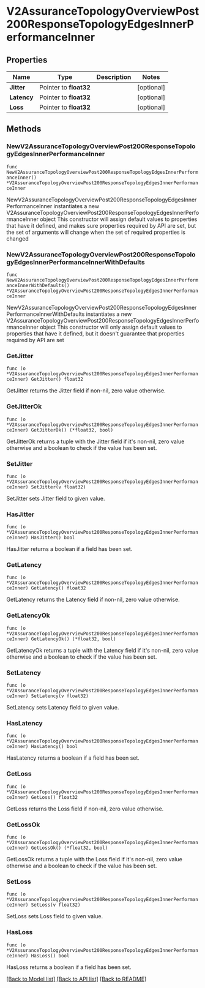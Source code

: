 # V2AssuranceTopologyOverviewPost200ResponseTopologyEdgesInnerPerformanceInner

## Properties

Name | Type | Description | Notes
------------ | ------------- | ------------- | -------------
**Jitter** | Pointer to **float32** |  | [optional] 
**Latency** | Pointer to **float32** |  | [optional] 
**Loss** | Pointer to **float32** |  | [optional] 

## Methods

### NewV2AssuranceTopologyOverviewPost200ResponseTopologyEdgesInnerPerformanceInner

`func NewV2AssuranceTopologyOverviewPost200ResponseTopologyEdgesInnerPerformanceInner() *V2AssuranceTopologyOverviewPost200ResponseTopologyEdgesInnerPerformanceInner`

NewV2AssuranceTopologyOverviewPost200ResponseTopologyEdgesInnerPerformanceInner instantiates a new V2AssuranceTopologyOverviewPost200ResponseTopologyEdgesInnerPerformanceInner object
This constructor will assign default values to properties that have it defined,
and makes sure properties required by API are set, but the set of arguments
will change when the set of required properties is changed

### NewV2AssuranceTopologyOverviewPost200ResponseTopologyEdgesInnerPerformanceInnerWithDefaults

`func NewV2AssuranceTopologyOverviewPost200ResponseTopologyEdgesInnerPerformanceInnerWithDefaults() *V2AssuranceTopologyOverviewPost200ResponseTopologyEdgesInnerPerformanceInner`

NewV2AssuranceTopologyOverviewPost200ResponseTopologyEdgesInnerPerformanceInnerWithDefaults instantiates a new V2AssuranceTopologyOverviewPost200ResponseTopologyEdgesInnerPerformanceInner object
This constructor will only assign default values to properties that have it defined,
but it doesn't guarantee that properties required by API are set

### GetJitter

`func (o *V2AssuranceTopologyOverviewPost200ResponseTopologyEdgesInnerPerformanceInner) GetJitter() float32`

GetJitter returns the Jitter field if non-nil, zero value otherwise.

### GetJitterOk

`func (o *V2AssuranceTopologyOverviewPost200ResponseTopologyEdgesInnerPerformanceInner) GetJitterOk() (*float32, bool)`

GetJitterOk returns a tuple with the Jitter field if it's non-nil, zero value otherwise
and a boolean to check if the value has been set.

### SetJitter

`func (o *V2AssuranceTopologyOverviewPost200ResponseTopologyEdgesInnerPerformanceInner) SetJitter(v float32)`

SetJitter sets Jitter field to given value.

### HasJitter

`func (o *V2AssuranceTopologyOverviewPost200ResponseTopologyEdgesInnerPerformanceInner) HasJitter() bool`

HasJitter returns a boolean if a field has been set.

### GetLatency

`func (o *V2AssuranceTopologyOverviewPost200ResponseTopologyEdgesInnerPerformanceInner) GetLatency() float32`

GetLatency returns the Latency field if non-nil, zero value otherwise.

### GetLatencyOk

`func (o *V2AssuranceTopologyOverviewPost200ResponseTopologyEdgesInnerPerformanceInner) GetLatencyOk() (*float32, bool)`

GetLatencyOk returns a tuple with the Latency field if it's non-nil, zero value otherwise
and a boolean to check if the value has been set.

### SetLatency

`func (o *V2AssuranceTopologyOverviewPost200ResponseTopologyEdgesInnerPerformanceInner) SetLatency(v float32)`

SetLatency sets Latency field to given value.

### HasLatency

`func (o *V2AssuranceTopologyOverviewPost200ResponseTopologyEdgesInnerPerformanceInner) HasLatency() bool`

HasLatency returns a boolean if a field has been set.

### GetLoss

`func (o *V2AssuranceTopologyOverviewPost200ResponseTopologyEdgesInnerPerformanceInner) GetLoss() float32`

GetLoss returns the Loss field if non-nil, zero value otherwise.

### GetLossOk

`func (o *V2AssuranceTopologyOverviewPost200ResponseTopologyEdgesInnerPerformanceInner) GetLossOk() (*float32, bool)`

GetLossOk returns a tuple with the Loss field if it's non-nil, zero value otherwise
and a boolean to check if the value has been set.

### SetLoss

`func (o *V2AssuranceTopologyOverviewPost200ResponseTopologyEdgesInnerPerformanceInner) SetLoss(v float32)`

SetLoss sets Loss field to given value.

### HasLoss

`func (o *V2AssuranceTopologyOverviewPost200ResponseTopologyEdgesInnerPerformanceInner) HasLoss() bool`

HasLoss returns a boolean if a field has been set.


[[Back to Model list]](../README.md#documentation-for-models) [[Back to API list]](../README.md#documentation-for-api-endpoints) [[Back to README]](../README.md)


